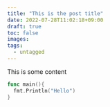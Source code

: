 ```yaml
---
title: "This is the post title"
date: 2022-07-28T11:02:18+09:00
draft: true
toc: false
images:
tags:
  - untagged
---
```


This is some content

```go
func main(){
  fmt.Println("Hello")
}

```